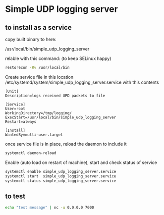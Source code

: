 # Simple UDP logging server

## to install as a service

copy built binary to here:

/usr/local/bin/simple_udp_logging_server

relable with this command:
(to keep SELinux happy)
```bash
restorecon -Rv /usr/local/bin
```

Create service file in this location
/etc/systemd/system/simple_udp_logging_server.service
with this contents

```
[Unit]
Description=logs received UPD packets to file

[Service]
User=root
WorkingDirectory=/tmp/logging/
ExecStart=/usr/local/bin/simple_udp_logging_server
Restart=always

[Install]
WantedBy=multi-user.target
```

once service file is in place, reload the daemon to include it
```bash
systemctl daemon-reload
```

Enable (auto load on restart of machine), start and check status of service
```bash
systemctl enable simple_udp_logging_server.service
systemctl start  simple_udp_logging_server.service
systemctl status simple_udp_logging_server.service
```

## to test

```bash
echo "test message" | nc -u 0.0.0.0 7000
```

